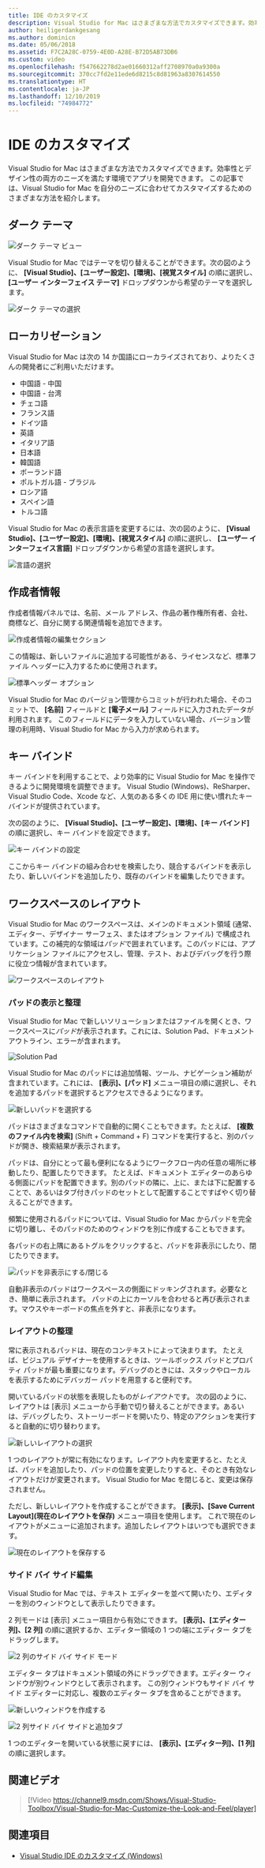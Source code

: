 ```yaml
---
title: IDE のカスタマイズ
description: Visual Studio for Mac はさまざまな方法でカスタマイズできます。効率性とデザイン性の両方のニーズを満たす環境でアプリを開発できます。 このトピックでは、Visual Studio for Mac を自分のニーズに合わせてカスタマイズするためのさまざまな方法を紹介します。
author: heiligerdankgesang
ms.author: dominicn
ms.date: 05/06/2018
ms.assetid: F7C2A28C-0759-4E0D-A28E-B72D5AB73DB6
ms.custom: video
ms.openlocfilehash: f547662278d2ae01660312aff2708970a0a9300a
ms.sourcegitcommit: 370cc7fd2e11ede6d8215c8d81963a8307614550
ms.translationtype: HT
ms.contentlocale: ja-JP
ms.lasthandoff: 12/10/2019
ms.locfileid: "74984772"
---
```

# <a name="customizing-the-ide"></a>IDE のカスタマイズ

Visual Studio for Mac はさまざまな方法でカスタマイズできます。効率性とデザイン性の両方のニーズを満たす環境でアプリを開発できます。 この記事では、Visual Studio for Mac を自分のニーズに合わせてカスタマイズするためのさまざまな方法を紹介します。

## <a name="dark-theme"></a>ダーク テーマ

![ダーク テーマ ビュー](media/customizing-the-ide-image7a.png)

Visual Studio for Mac ではテーマを切り替えることができます。次の図のように、 **[Visual Studio]、[ユーザー設定]、[環境]、[視覚スタイル]** の順に選択し、 **[ユーザー インターフェイス テーマ]** ドロップダウンから希望のテーマを選択します。

![ダーク テーマの選択](media/customizing-the-ide-image7b.png)

## <a name="localization"></a>ローカリゼーション

Visual Studio for Mac は次の 14 か国語にローカライズされており、よりたくさんの開発者にご利用いただけます。

* 中国語 - 中国
* 中国語 - 台湾
* チェコ語
* フランス語
* ドイツ語
* 英語
* イタリア語
* 日本語
* 韓国語
* ポーランド語
* ポルトガル語 - ブラジル
* ロシア語
* スペイン語
* トルコ語

Visual Studio for Mac の表示言語を変更するには、次の図のように、 **[Visual Studio]、[ユーザー設定]、[環境]、[視覚スタイル]** の順に選択し、 **[ユーザー インターフェイス言語]** ドロップダウンから希望の言語を選択します。

![言語の選択](media/customizing-the-ide-image11a.png)

## <a name="author-information"></a>作成者情報

作成者情報パネルでは、名前、メール アドレス、作品の著作権所有者、会社、商標など、自分に関する関連情報を追加できます。

![作成者情報の編集セクション](media/customizing-the-ide-image9a.png)

この情報は、新しいファイルに追加する可能性がある、ライセンスなど、標準ファイル ヘッダーに入力するために使用されます。

![標準ヘッダー オプション](media/customizing-the-ide-image8a.png)

Visual Studio for Mac のバージョン管理からコミットが行われた場合、そのコミットで、 **[名前]** フィールドと **[電子メール]** フィールドに入力されたデータが利用されます。 このフィールドにデータを入力していない場合、バージョン管理の利用時、Visual Studio for Mac から入力が求められます。

## <a name="key-bindings"></a>キー バインド

キー バインドを利用することで、より効率的に Visual Studio for Mac を操作できるように開発環境を調整できます。 Visual Studio (Windows)、ReSharper、Visual Studio Code、Xcode など、人気のある多くの IDE 用に使い慣れたキー バインドが提供されています。

次の図のように、 **[Visual Studio]、[ユーザー設定]、[環境]、[キー バインド]** の順に選択し、キー バインドを設定できます。

![キー バインドの設定](media/customizing-the-ide-image10a.png)

ここからキー バインドの組み合わせを検索したり、競合するバインドを表示したり、新しいバインドを追加したり、既存のバインドを編集したりできます。

## <a name="workspace-layout"></a>ワークスペースのレイアウト

Visual Studio for Mac のワークスペースは、メインのドキュメント領域 (通常、エディター、デザイナー サーフェス、またはオプション ファイル) で構成されています。この補完的な領域は*パッド*で囲まれています。このパッドには、アプリケーション ファイルにアクセスし、管理、テスト、およびデバッグを行う際に役立つ情報が含まれています。

 ![ワークスペースのレイアウト](media/customizing-the-ide-image1a.png)

### <a name="viewing-and-arranging-pads"></a>パッドの表示と整理

Visual Studio for Mac で新しいソリューションまたはファイルを開くとき、ワークスペースに*パッド*が表示されます。これには、Solution Pad、ドキュメント アウトライン、エラーが含まれます。

![Solution Pad](media/customizing-the-ide-image2a.png)

Visual Studio for Mac のパッドには追加情報、ツール、ナビゲーション補助が含まれています。これには、 **[表示]、[パッド]** メニュー項目の順に選択し、それを追加するパッドを選択するとアクセスできるようになります。

![新しいパッドを選択する](media/customizing-the-ide-image3a.png)

パッドはさまざまなコマンドで自動的に開くこともできます。たとえば、 **[複数のファイル内を検索]** (Shift + Command + F) コマンドを実行すると、別のパッドが開き、検索結果が表示されます。

パッドは、自分にとって最も便利になるようにワークフロー内の任意の場所に移動したり、配置したりできます。 たとえば、ドキュメント エディターのあらゆる側面にパッドを配置できます。別のパッドの隣に、上に、または下に配置することで、あるいはタブ付きパッドのセットとして配置することですばやく切り替えることができます。

頻繁に使用されるパッドについては、Visual Studio for Mac からパッドを完全に切り離し、そのパッドのためのウィンドウを別に作成することもできます。

各パッドの右上隅にあるトグルをクリックすると、パッドを非表示にしたり、閉じたりできます。

![パッドを非表示にする/閉じる](media/customizing-the-ide-image5a.png)

自動非表示のパッドはワークスペースの側面にドッキングされます。必要なとき、簡単に表示されます。 パッドの上にカーソルを合わせると再び表示されます。マウスやキーボードの焦点を外すと、非表示になります。

### <a name="organizing-layouts"></a>レイアウトの整理

常に表示されるパッドは、現在のコンテキストによって決まります。 たとえば、ビジュアル デザイナーを使用するときは、ツールボックス パッドとプロパティ パッドが最も重要になります。デバッグのときには、スタックやローカルを表示するためにデバッガー パッドを用意すると便利です。

開いているパッドの状態を表現したものが*レイアウト*です。 次の図のように、レイアウトは [表示] メニューから手動で切り替えることができます。あるいは、デバッグしたり、ストーリーボードを開いたり、特定のアクションを実行すると自動的に切り替わります。

![新しいレイアウトの選択](media/customizing-the-ide-image6b.png)

1 つのレイアウトが常に有効になります。レイアウト内を変更すると、たとえば、パッドを追加したり、パッドの位置を変更したりすると、そのとき有効なレイアウトだけが変更されます。 Visual Studio for Mac を閉じると、変更は保存されません。

ただし、新しいレイアウトを作成することができます。 **[表示]、[Save Current Layout]\(現在のレイアウトを保存\)** メニュー項目を使用します。 これで現在のレイアウトがメニューに追加されます。追加したレイアウトはいつでも選択できます。

![現在のレイアウトを保存する](media/customizing-the-ide-image6a.png)

### <a name="side-by-side-editing-support"></a>サイド バイ サイド編集

Visual Studio for Mac では、テキスト エディターを並べて開いたり、エディターを別のウィンドウとして表示したりできます。

2 列モードは [表示] メニュー項目から有効にできます。 **[表示]、[エディター列]、[2 列]** の順に選択するか、エディター領域の 1 つの端にエディター タブをドラッグします。

![2 列のサイド バイ サイド モード](media/customizing-the-ide-sbs.png)

エディター タブはドキュメント領域の外にドラッグできます。エディター ウィンドウが別ウィンドウとして表示されます。 この別ウィンドウもサイド バイ サイド エディターに対応し、複数のエディター タブを含めることができます。

![新しいウィンドウを作成する](media/customizing-the-ide-sbs1.png)

![2 列サイド バイ サイドと追加タブ](media/customizing-the-ide-sbs2.png)

1 つのエディターを開いている状態に戻すには、 **[表示]、[エディター列]、[1 列]** の順に選択します。

## <a name="related-video"></a>関連ビデオ

> [!Video https://channel9.msdn.com/Shows/Visual-Studio-Toolbox/Visual-Studio-for-Mac-Customize-the-Look-and-Feel/player]

## <a name="see-also"></a>関連項目

- [Visual Studio IDE のカスタマイズ (Windows)](/visualstudio/ide/personalizing-the-visual-studio-ide)